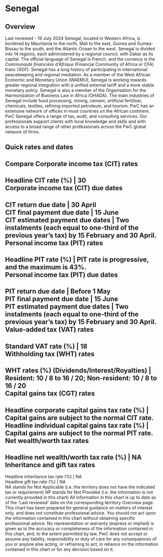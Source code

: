 # Senegal
## Overview
Last reviewed - 19 July 2024
Senegal, located in Western Africa, is bordered by Mauritania to the north, Mali to the east, Guinea and Guinea-Bissau to the south, and the Atlantic Ocean to the west. Senegal is divided into 14 regions, each administered by a regional council, with Dakar as its capital. The official language of Senegal is French, and the currency is the _Communauté financière d'Afrique_ (Financial Community of Africa or CFA) franc (XOF).
Senegal has a long history of participating in international peacekeeping and regional mediation. As a member of the West African Economic and Monetary Union (WAEMU), Senegal is working towards greater regional integration with a unified external tariff and a more stable monetary policy. Senegal is also a member of the Organisation for the Harmonization of Business Law in Africa (OHADA).
The main industries of Senegal include food processing, mining, cement, artificial fertiliser, chemicals, textiles, refining imported petroleum, and tourism.
PwC has an extensive network of offices in most countries on the African continent. PwC Senegal offers a range of tax, audit, and consulting services. Our professionals support clients with local knowledge and skills and with access to a broad range of other professionals across the PwC global network of firms.
## Quick rates and dates
Compare
Corporate income tax (CIT) rates   
---  
Headline CIT rate (%) |  30  
Corporate income tax (CIT) due dates   
---  
CIT return due date |  30 April  
CIT final payment due date |  15 June  
CIT estimated payment due dates |  Two instalments (each equal to one-third of the previous year’s tax) by 15 February and 30 April.  
Personal income tax (PIT) rates   
---  
Headline PIT rate (%) |  PIT rate is progressive, and the maximum is 43%.  
Personal income tax (PIT) due dates   
---  
PIT return due date |  Before 1 May  
PIT final payment due date |  15 June  
PIT estimated payment due dates |  Two instalments (each equal to one-third of the previous year’s tax) by 15 February and 30 April.  
Value-added tax (VAT) rates   
---  
Standard VAT rate (%) |  18  
Withholding tax (WHT) rates   
---  
WHT rates (%) (Dividends/Interest/Royalties) |  Resident: 10 / 8 to 16 / 20; Non-resident: 10 / 8 to 16 / 20  
Capital gains tax (CGT) rates   
---  
Headline corporate capital gains tax rate (%) |  Capital gains are subject to the normal CIT rate.  
Headline individual capital gains tax rate (%) |  Capital gains are subject to the normal PIT rate.  
Net wealth/worth tax rates   
---  
Headline net wealth/worth tax rate (%) |  NA  
Inheritance and gift tax rates   
---  
Headline inheritance tax rate (%) |  NA  
Headline gift tax rate (%) |  NA  
NA stands for Not Applicable (i.e. the territory does not have the indicated tax or requirement)
NP stands for Not Provided (i.e. the information is not currently provided in this chart) 
All information in this chart is up to date as of the 'Last reviewed' date on the corresponding territory Overview page. This chart has been prepared for general guidance on matters of interest only, and does not constitute professional advice. You should not act upon the information contained in this chart without obtaining specific professional advice. No representation or warranty (express or implied) is given as to the accuracy or completeness of the information contained in this chart, and, to the extent permitted by law, PwC does not accept or assume any liability, responsibility or duty of care for any consequences of you or anyone else acting, or refraining to act, in reliance on the information contained in this chart or for any decision based on it.
